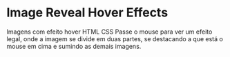 # Image Reveal Hover Effects
Imagens com efeito hover HTML CSS
Passe o mouse para ver um efeito legal, onde a imagem se divide em duas partes, se destacando a que está o mouse em cima 
e sumindo as demais imagens.
